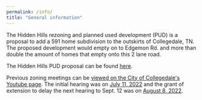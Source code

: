 ```yaml
---
permalink: /info/
title: "General information"
---
```


The Hidden Hills rezoning and planned used development (PUD) is a proposal to add a 591 home subdivision to the outskirts of Collegedale, TN.
The proposed development would empty on to Edgemon Rd. and more than double the amount of homes that empty onto this 2 lane road.

The Hidden Hills PUD proposal can be found [here](https://cms8.revize.com/revize/collegedaletn//Document%20Center/Agendas%20&%20Minutes/Planning%20Commission/2022/PC%207-11-2022%20AgendaRev.pdf).

Previous zoning meetings can be [viewed on the City of Collegedale's Youtube page](https://www.youtube.com/channel/UCJBkeSGGrkHD1D6Ws5m9eNg/videos).
The initial hearing was on [July 11, 2022](https://www.youtube.com/watch?v=toS4m6tmVnk) and the grant of extension to delay the next hearing to Sept. 12 was on [August 8, 2022](https://www.youtube.com/watch?v=222TXP6FGX8).
